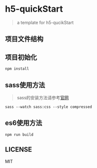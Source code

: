 # h5-quickStart
> a template for h5-qucikStart

## 项目文件结构

## 项目初始化
```
npm install
```

## sass使用方法
> sass的安装方法请参考[官网](https://www.sass.hk/)
``` 
sass --watch sass:css --style compressed
```

## es6使用方法
```
npm run build
```

## LICENSE
MIT